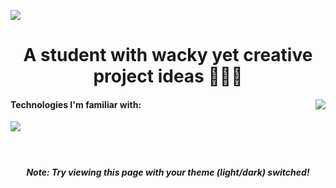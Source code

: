 <a href="https://linkode.org/#P3ZSY9CLe9TBdfVP0eHFm1"><img src="https://i.postimg.cc/pLC625YV/1.png" style="max-height: 100%;"></a>
<h1 align="center">
A student with wacky yet creative project ideas 👨🏻‍💻
</h1>
<div>
  <img src="https://github-readme-stats.vercel.app/api?username=Divdude77&theme=gotham&bg-color=0e1116&show_icons=true" align="right" style="">
  <h4>
    Technologies I'm familiar with:
  </h4>
  <img src="https://skillicons.dev/icons?i=python,c,cs,java,haskell,mysql,arduino,html,css,js,bootstrap,git,reach&perline=6">
  <br><br>
  <h1></h1>
</div>
<h5 align="center">Note: Try viewing this page with your theme (light/dark) switched!</h5>
